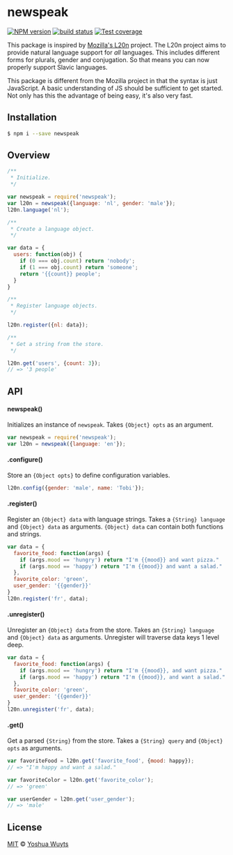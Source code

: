 # newspeak
[![NPM version][npm-image]][npm-url] [![build status][travis-image]][travis-url] 
[![Test coverage][coveralls-image]][coveralls-url]

This package is inspired by [Mozilla's L20n](http://l20n.org/) project. The L20n
project aims to provide natural language support for _all_ languages. This 
includes different forms for plurals, gender and conjugation. So that means you 
can now properly support Slavic languages.

This package is different from the Mozilla project in that the syntax is just
JavaScript. A basic understanding of JS should be sufficient to get started. Not
only has this the advantage of being easy, it's also very fast.

## Installation
```bash
$ npm i --save newspeak
```

## Overview
```js
/**
 * Initialize.
 */

var newspeak = require('newspeak');
var l20n = newspeak({language: 'nl', gender: 'male'});
l20n.language('nl');

/**
 * Create a language object.
 */

var data = {
  users: function(obj) {
    if (0 === obj.count) return 'nobody';
    if (1 === obj.count) return 'someone';
    return '{{count}} people';
  }
}

/**
 * Register language objects.
 */

l20n.register({nl: data});

/**
 * Get a string from the store.
 */

l20n.get('users', {count: 3});
// => '3 people'
```

## API
#### newspeak()
Initializes an instance of `newspeak`. Takes `{Object} opts` as an argument.
```js
var newspeak = require('newspeak');
var l20n = newspeak({language: 'en'});
```

#### .configure()
Store an `{Object opts}` to define configuration variables.
```js
l20n.config({gender: 'male', name: 'Tobi'});
```

#### .register()
Register an `{Object} data` with language strings. Takes a 
`{String} language` and `{Object} data` as arguments. `{Object} data` can 
contain both functions and strings.
```js
var data = {
  favorite_food: function(args) {
    if (args.mood == 'hungry') return "I'm {{mood}} and want pizza."
    if (args.mood == 'happy') return "I'm {{mood}} and want a salad."
  },
  favorite_color: 'green',
  user_gender: '{{gender}}'
}
l20n.register('fr', data);
```

#### .unregister()
Unregister an `{Object} data` from the store. Takes an `{String} language` and
`{Object} data` as arguments. Unregister will traverse data keys 1 level deep.
```js
var data = {
  favorite_food: function(args) {
    if (args.mood == 'hungry') return "I'm {{mood}}, and want pizza."
    if (args.mood == 'happy') return "I'm {{mood}}, and want a salad."
  },
  favorite_color: 'green',
  user_gender: '{{gender}}'
}
l20n.unregister('fr', data);
```

#### .get()
Get a parsed `{String}` from the store. Takes a `{String} query` and 
`{Object} opts` as arguments.
```js
var favoriteFood = l20n.get('favorite_food', {mood: happy});
// => "I'm happy and want a salad."

var favoriteColor = l20n.get('favorite_color');
// => 'green'

var userGender = l20n.get('user_gender');
// => 'male'
```
## License
[MIT](https://tldrlegal.com/license/mit-license) © [Yoshua Wuyts](http://yoshuawuyts.com)

[npm-image]: https://img.shields.io/npm/v/newspeak.svg?style=flat
[npm-url]: https://npmjs.org/package/newspeak
[travis-image]: https://img.shields.io/travis/yoshuawuyts/newspeak.svg?style=flat
[travis-url]: https://travis-ci.org/yoshuawuyts/newspeak
[coveralls-image]: https://img.shields.io/coveralls/yoshuawuyts/newspeak.svg?style=flat
[coveralls-url]: https://coveralls.io/r/yoshuawuyts/newspeak?branch=master